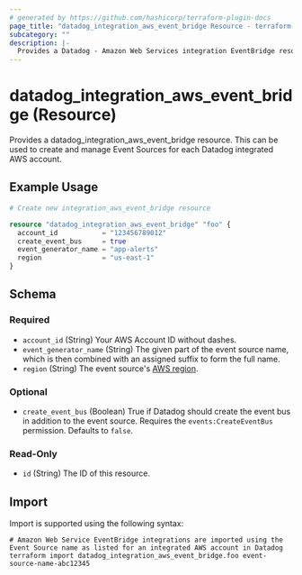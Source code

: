 ```yaml
---
# generated by https://github.com/hashicorp/terraform-plugin-docs
page_title: "datadog_integration_aws_event_bridge Resource - terraform-provider-datadog"
subcategory: ""
description: |-
  Provides a Datadog - Amazon Web Services integration EventBridge resource. This can be used to create and manage Event Sources for each Datadog integrated AWS account.
---
```


# datadog_integration_aws_event_bridge (Resource)

Provides a datadog_integration_aws_event_bridge resource. This can be used to create and manage Event Sources for each Datadog integrated AWS account.

## Example Usage

```terraform
# Create new integration_aws_event_bridge resource

resource "datadog_integration_aws_event_bridge" "foo" {
  account_id           = "123456789012"
  create_event_bus     = true
  event_generator_name = "app-alerts"
  region               = "us-east-1"
}
```

<!-- schema generated by tfplugindocs -->
## Schema

### Required

- `account_id` (String) Your AWS Account ID without dashes.
- `event_generator_name` (String) The given part of the event source name, which is then combined with an assigned suffix to form the full name.
- `region` (String) The event source's [AWS region](https://docs.aws.amazon.com/general/latest/gr/rande.html#regional-endpoints).

### Optional

- `create_event_bus` (Boolean) True if Datadog should create the event bus in addition to the event source. Requires the `events:CreateEventBus` permission. Defaults to `false`.

### Read-Only

- `id` (String) The ID of this resource.

## Import

Import is supported using the following syntax:

```shell
# Amazon Web Service EventBridge integrations are imported using the Event Source name as listed for an integrated AWS account in Datadog
terraform import datadog_integration_aws_event_bridge.foo event-source-name-abc12345
```
